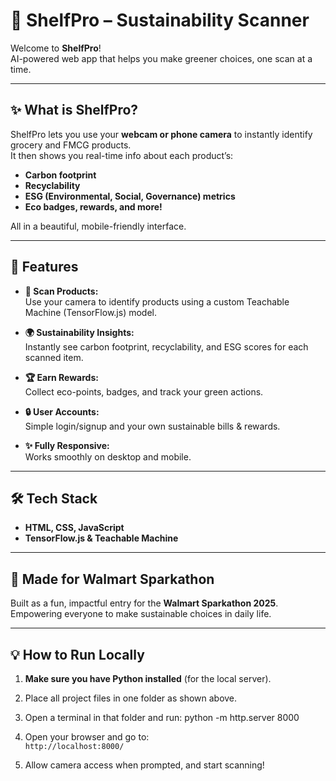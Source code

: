 # 🌱 ShelfPro – Sustainability Scanner

Welcome to **ShelfPro**!  
AI-powered web app that helps you make greener choices, one scan at a time.

---

## ✨ What is ShelfPro?

ShelfPro lets you use your **webcam or phone camera** to instantly identify grocery and FMCG products.  
It then shows you real-time info about each product’s:

- **Carbon footprint**
- **Recyclability**
- **ESG (Environmental, Social, Governance) metrics**
- **Eco badges, rewards, and more!**

All in a beautiful, mobile-friendly interface.

---

## 🚀 Features

- **📸 Scan Products:**  
  Use your camera to identify products using a custom Teachable Machine (TensorFlow.js) model.

- **🌍 Sustainability Insights:**  
  Instantly see carbon footprint, recyclability, and ESG scores for each scanned item.

- **🏆 Earn Rewards:**  
  Collect eco-points, badges, and track your green actions.

- **🔒 User Accounts:**  
  Simple login/signup and your own sustainable bills & rewards.

- **✨ Fully Responsive:**  
  Works smoothly on desktop and mobile.

---

## 🛠️ Tech Stack

- **HTML, CSS, JavaScript**
- **TensorFlow.js & Teachable Machine**

---

## 🏅 Made for Walmart Sparkathon

Built as a fun, impactful entry for the **Walmart Sparkathon 2025**.  
Empowering everyone to make sustainable choices in daily life.

---

## 💡 How to Run Locally

1. **Make sure you have Python installed** (for the local server).
2. Place all project files in one folder as shown above.
3. Open a terminal in that folder and run:
python -m http.server 8000

4. Open your browser and go to:  
`http://localhost:8000/`
5. Allow camera access when prompted, and start scanning!








